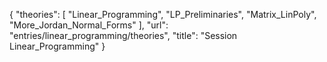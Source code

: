 {
    "theories": [
        "Linear_Programming",
        "LP_Preliminaries",
        "Matrix_LinPoly",
        "More_Jordan_Normal_Forms"
    ],
    "url": "entries/linear_programming/theories",
    "title": "Session Linear_Programming"
}